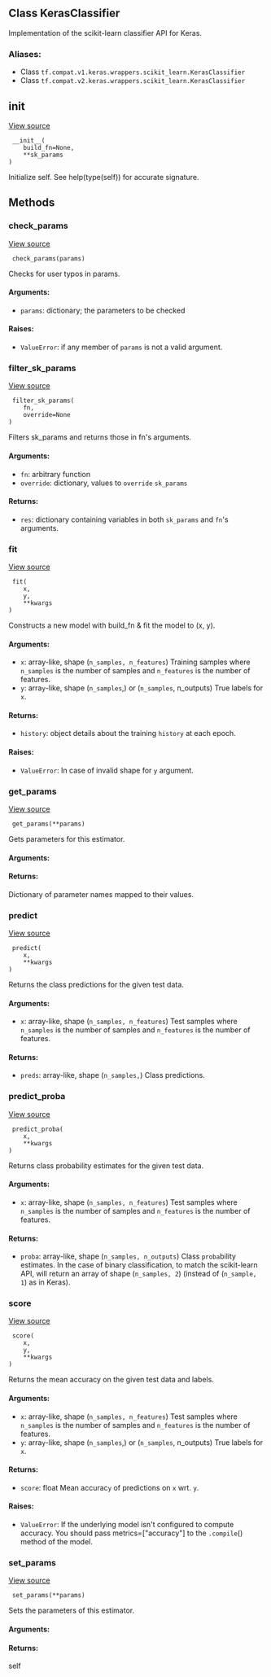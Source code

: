 ## Class KerasClassifier

Implementation of the scikit-learn classifier API for Keras.
### Aliases:
- Class `tf.compat.v1.keras.wrappers.scikit_learn.KerasClassifier`
- Class `tf.compat.v2.keras.wrappers.scikit_learn.KerasClassifier`
## __init__
[View source](https://github.com/tensorflow/tensorflow/blob/r2.0/tensorflow/python/keras/wrappers/scikit_learn.py#L74-L77)


```
 __init__(
    build_fn=None,
    **sk_params
)
```

Initialize self. See help(type(self)) for accurate signature.
## Methods
### check_params
[View source](https://github.com/tensorflow/tensorflow/blob/r2.0/tensorflow/python/keras/wrappers/scikit_learn.py#L79-L106)


```
 check_params(params)
```

Checks for user typos in params.
#### Arguments:
- `params`: dictionary; the parameters to be checked
#### Raises:
- `ValueError`: if any member of `params` is not a valid argument.
### filter_sk_params
[View source](https://github.com/tensorflow/tensorflow/blob/r2.0/tensorflow/python/keras/wrappers/scikit_learn.py#L170-L187)


```
 filter_sk_params(
    fn,
    override=None
)
```

Filters sk_params and returns those in fn's arguments.
#### Arguments:
- `fn`: arbitrary function
- `override`: dictionary, values to `override` `sk_params`
#### Returns:
- `res`: dictionary containing variables in both `sk_params` and `fn`'s arguments.
### fit
[View source](https://github.com/tensorflow/tensorflow/blob/r2.0/tensorflow/python/keras/wrappers/scikit_learn.py#L195-L223)


```
 fit(
    x,
    y,
    **kwargs
)
```

Constructs a new model with build_fn & fit the model to (x, y).
#### Arguments:
- `x`: array-like, shape (`n_samples, n_features`) Training samples where `n_samples` is the number of samples and `n_features` is the number of features.
- `y`: arra`y`-like, shape (`n_samples`,) or (`n_samples`, n_outputs) True labels for `x`.
#### Returns:
- `history`: object details about the training `history` at each epoch.
#### Raises:
- `ValueError`: In case of invalid shape for `y` argument.
### get_params
[View source](https://github.com/tensorflow/tensorflow/blob/r2.0/tensorflow/python/keras/wrappers/scikit_learn.py#L108-L119)


```
 get_params(**params)
```

Gets parameters for this estimator.
#### Arguments:
#### Returns:

Dictionary of parameter names mapped to their values.
### predict
[View source](https://github.com/tensorflow/tensorflow/blob/r2.0/tensorflow/python/keras/wrappers/scikit_learn.py#L225-L242)


```
 predict(
    x,
    **kwargs
)
```

Returns the class predictions for the given test data.
#### Arguments:
- `x`: array-like, shape (`n_samples, n_features`) Test samples where `n_samples` is the number of samples and `n_features` is the number of features.
#### Returns:
- `preds`: array-like, shape (`n_samples,`) Class predictions.
### predict_proba
[View source](https://github.com/tensorflow/tensorflow/blob/r2.0/tensorflow/python/keras/wrappers/scikit_learn.py#L244-L270)


```
 predict_proba(
    x,
    **kwargs
)
```

Returns class probability estimates for the given test data.
#### Arguments:
- `x`: array-like, shape (`n_samples, n_features`) Test samples where `n_samples` is the number of samples and `n_features` is the number of features.
#### Returns:
- `proba`: array-like, shape (`n_samples, n_outputs`) Class `proba`bility estimates. In the case of binary classification, to match the scikit-learn API, will return an array of shape (`n_samples, 2`) (instead of (`n_sample, 1`) as in Keras).
### score
[View source](https://github.com/tensorflow/tensorflow/blob/r2.0/tensorflow/python/keras/wrappers/scikit_learn.py#L272-L310)


```
 score(
    x,
    y,
    **kwargs
)
```

Returns the mean accuracy on the given test data and labels.
#### Arguments:
- `x`: array-like, shape (`n_samples, n_features`) Test samples where `n_samples` is the number of samples and `n_features` is the number of features.
- `y`: arra`y`-like, shape (`n_samples`,) or (`n_samples`, n_outputs) True labels for `x`.
#### Returns:
- `score`: float Mean accurac`y` of predictions on `x` wrt. `y`.
#### Raises:
- `ValueError`: If the underlying model isn't configured to compute accuracy. You should pass metrics=["accuracy"] to the `.compile`() method of the model.
### set_params
[View source](https://github.com/tensorflow/tensorflow/blob/r2.0/tensorflow/python/keras/wrappers/scikit_learn.py#L121-L132)


```
 set_params(**params)
```

Sets the parameters of this estimator.
#### Arguments:
#### Returns:

self
